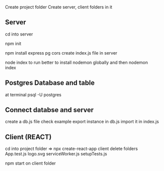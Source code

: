 Create project folder
Create server, client folders in it

## Server
cd into server
<!-- this will keep track of all the packages inside the application -->
npm init   
<!-- express: create a server in node.js -->
<!-- pg: connect dB to server -->
<!-- cors: allows different domain apps to work with each other -->
npm install express pg cors
create index.js file in server
<!-- check index.js for essentials to start server -->
node index to run
better to install nodemon globally and then
nodemon index

## Postgres Database and table
at terminal 
psql -U postgres


## Connect databse and server
create a db.js file
check example
export instance in db.js
import it in index.js

## Client  (REACT)
cd into project folder
=> npx create-react-app client
delete folders App.test.js logo.svg serviceWorker.js setupTests.js

npm start  on client folder